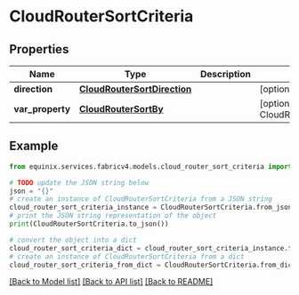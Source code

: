 # CloudRouterSortCriteria


## Properties

Name | Type | Description | Notes
------------ | ------------- | ------------- | -------------
**direction** | [**CloudRouterSortDirection**](CloudRouterSortDirection.md) |  | [optional] [default to CloudRouterSortDirection.DESC]
**var_property** | [**CloudRouterSortBy**](CloudRouterSortBy.md) |  | [optional] [default to CloudRouterSortBy.CHANGE_LOG_SLASH_UPDATED_DATE_TIME]

## Example

```python
from equinix.services.fabricv4.models.cloud_router_sort_criteria import CloudRouterSortCriteria

# TODO update the JSON string below
json = "{}"
# create an instance of CloudRouterSortCriteria from a JSON string
cloud_router_sort_criteria_instance = CloudRouterSortCriteria.from_json(json)
# print the JSON string representation of the object
print(CloudRouterSortCriteria.to_json())

# convert the object into a dict
cloud_router_sort_criteria_dict = cloud_router_sort_criteria_instance.to_dict()
# create an instance of CloudRouterSortCriteria from a dict
cloud_router_sort_criteria_from_dict = CloudRouterSortCriteria.from_dict(cloud_router_sort_criteria_dict)
```
[[Back to Model list]](../README.md#documentation-for-models) [[Back to API list]](../README.md#documentation-for-api-endpoints) [[Back to README]](../README.md)


